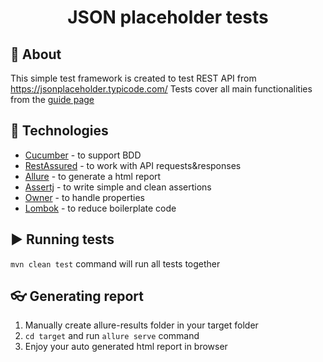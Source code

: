 <h1 align="center">JSON placeholder tests</h1>

## :dart: About ##
This simple test framework is created to test REST API from https://jsonplaceholder.typicode.com/
Tests cover all main functionalities from the [guide page](https://jsonplaceholder.typicode.com/guide/)


## :rocket: Technologies ##
- [Cucumber](https://cucumber.io/) - to support BDD
- [RestAssured](https://rest-assured.io/) - to work with API requests&responses
- [Allure](https://qameta.io/allure-report/) - to generate a html report
- [Assertj](https://github.com/assertj) - to write simple and clean assertions
- [Owner](http://owner.aeonbits.org/docs/welcome/) - to handle properties
- [Lombok](https://projectlombok.org/) - to reduce boilerplate code

## :arrow_forward: Running tests ##
```mvn clean test``` command will run all tests together

## :eyeglasses: Generating report ##
1. Manually create allure-results folder in your target folder
2. ```cd target``` and run ```allure serve``` command
3. Enjoy your auto generated html report in browser